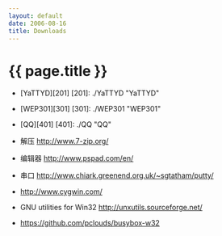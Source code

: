 ```yaml
---
layout: default
date: 2006-08-16
title: Downloads
---
```


# {{ page.title }}


- [YaTTYD][201]
  [201]: ./YaTTYD          "YaTTYD"

- [WEP301][301]
  [301]: ./WEP301          "WEP301"

- [QQ][401]
  [401]: ./QQ          "QQ"
  
- 解压 <http://www.7-zip.org/>
- 编辑器 <http://www.pspad.com/en/>
- 串口 <http://www.chiark.greenend.org.uk/~sgtatham/putty/>   
- <http://www.cygwin.com/>
- GNU utilities for Win32 <http://unxutils.sourceforge.net/>
- <https://github.com/pclouds/busybox-w32>
